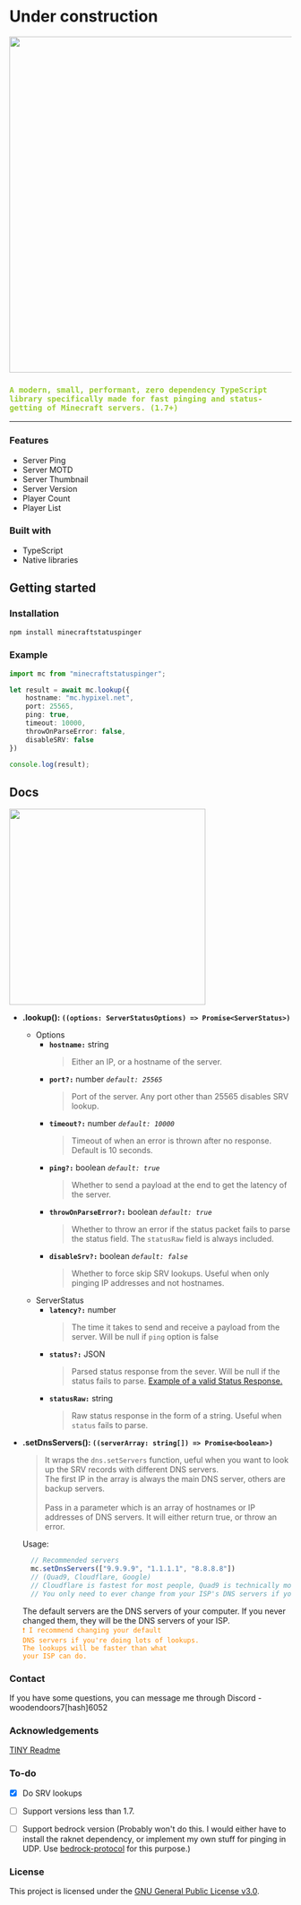 # Under construction

<div align="center">
  <img src="https://github.com/woodendoors7/MinecraftStatusPinger/blob/dev/assets/mcblock.png"  width="600" border="0px"/>
</div>

<h3><code style="color : yellowgreen">A modern, small, performant, zero dependency TypeScript library specifically made for fast pinging and status-getting of Minecraft servers. (1.7+)</code></h3>
<hr>


### Features

- Server Ping
- Server MOTD
- Server Thumbnail
- Server Version
- Player Count
- Player List


### Built with

- TypeScript
- Native libraries

## Getting started


### Installation

```bat
npm install minecraftstatuspinger
```

### Example
```typescript
import mc from "minecraftstatuspinger";

let result = await mc.lookup({
    hostname: "mc.hypixel.net",
    port: 25565,
    ping: true,
    timeout: 10000,
    throwOnParseError: false,
    disableSRV: false
})

console.log(result);
```


## Docs

<img src="https://github.com/woodendoors7/MinecraftStatusPinger/blob/dev/assets/pleasestar.png" width="350">

* <b>.lookup(): `((options: ServerStatusOptions) => Promise<ServerStatus>)`</b>
  * Options
    * <b>`hostname:`</b> string
      > Either an IP, or a hostname of the server.
    * <b>`port?:`</b> number <i> `default: 25565`</i>
      > Port of the server. Any port other than 25565 disables SRV lookup.
    * <b>`timeout?:`</b> number <i>`default: 10000`</i>
      > Timeout of when an error is thrown after no response. Default is 10 seconds.
    * <b>`ping?:`</b> boolean <i>`default: true`</i>
      > Whether to send a payload at the end to get the latency of the server. 
    * <b>`throwOnParseError?:`</b> boolean <i>`default: true`</i>
      > Whether to throw an error if the status packet fails to parse the status field. The `statusRaw` field is always    included.
    * <b>`disableSrv?:`</b> boolean <i>`default: false`</i>
      > Whether to force skip SRV lookups. Useful when only pinging IP addresses and not hostnames.
  * ServerStatus
    * <b>`latency?:`</b> number
      > The time it takes to send and receive a payload from the server. Will be null if `ping` option is false
    * <b>`status?:`</b> JSON
      > Parsed status response from the sever. Will be null if the status fails to parse. <a href="https://wiki.vg/Server_List_Ping">Example of a valid Status Response.</a>
    * <b>`statusRaw:`</b> string
      > Raw status response in the form of a string. Useful when `status` fails to parse.

* <b>.setDnsServers(): `((serverArray: string[]) => Promise<boolean>)`</b>
  > It wraps the `dns.setServers` function, ueful when you want to look up the SRV records with different DNS servers. <br>
    The first IP in the array is always the main DNS server, others are backup servers. <br><br>
    Pass in a parameter which is an array of hostnames or IP addresses of DNS servers. It will either return true, or throw an error. 
  
  
  Usage:
  ```js
    // Recommended servers
    mc.setDnsServers(["9.9.9.9", "1.1.1.1", "8.8.8.8"])
    // (Quad9, Cloudflare, Google)
    // Cloudflare is fastest for most people, Quad9 is technically most private. Change order to fit your priorities.
    // You only need to ever change from your ISP's DNS servers if you do tons of lookups.
  ```
  The default servers are the DNS servers of your computer. If you never changed them, they will be the DNS servers of your ISP.<br>
  <code style="color : darkorange">❗ I recommend changing your default DNS servers if you're doing lots of lookups.</code><br>
  <code style="color : darkorange">The lookups will be faster than what your ISP can do.</code>




### Contact

If you have some questions, you can message me through Discord - woodendoors7[hash]6052 

### Acknowledgements

[TINY Readme](https://gist.github.com/noperator/4eba8fae61a23dc6cb1fa8fbb9122d45)


### To-do

- [x] Do SRV lookups
- [ ] Support versions less than 1.7.
- [ ] Support bedrock version (Probably won't do this. I would either have to install the raknet dependency, or implement my own stuff for pinging in UDP. Use [bedrock-protocol](https://github.com/PrismarineJS/bedrock-protocol) for this purpose.)


### License

This project is licensed under the [GNU General Public License v3.0](LICENSE).
